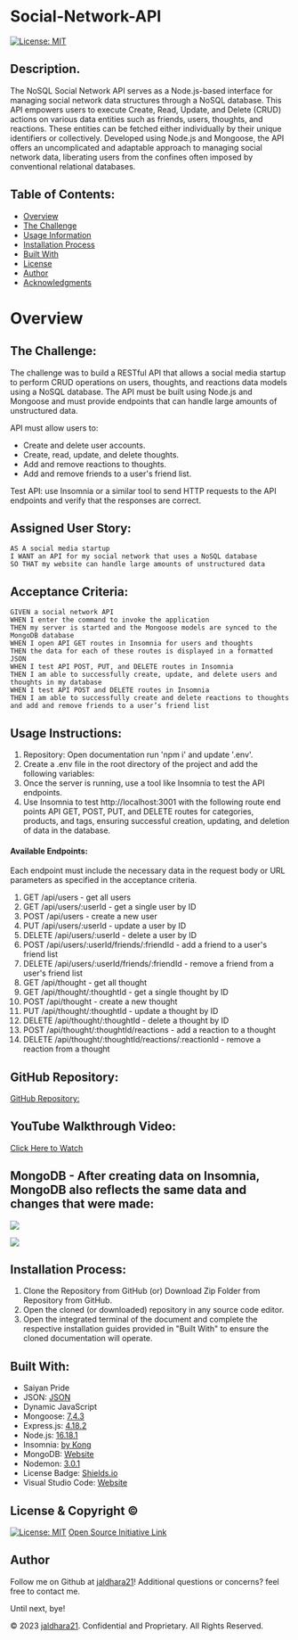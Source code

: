 # Social-Network-API

[![License: MIT](https://img.shields.io/badge/License-MIT-yellow.svg)](https://opensource.org/licenses/MIT)

## Description.

The NoSQL Social Network API serves as a Node.js-based interface for managing social network data structures through a NoSQL database. This API empowers users to execute Create, Read, Update, and Delete (CRUD) actions on various data entities such as friends, users, thoughts, and reactions. These entities can be fetched either individually by their unique identifiers or collectively. Developed using Node.js and Mongoose, the API offers an uncomplicated and adaptable approach to managing social network data, liberating users from the confines often imposed by conventional relational databases.

## Table of Contents:
- [Overview](#Overview)
- [The Challenge](#The-Challenge)
- [Usage Information](#Usage-Information)
- [Installation Process](#Installation-Process)
- [Built With](#Built-With)
- [License](#License)
- [Author](#Author)
- [Acknowledgments](#Acknowledgments)

# Overview

## The Challenge:

The challenge was to build a RESTful API that allows a social media startup to perform CRUD operations on users, thoughts, and reactions data models using a NoSQL database. The API must be built using Node.js and Mongoose and must provide endpoints that can handle large amounts of unstructured data.

API must allow users to:

- Create and delete user accounts.
- Create, read, update, and delete thoughts.
- Add and remove reactions to thoughts.
- Add and remove friends to a user's friend list.

Test API: use Insomnia or a similar tool to send HTTP requests to the API endpoints and verify that the responses are correct.

## Assigned User Story:
```
AS A social media startup
I WANT an API for my social network that uses a NoSQL database
SO THAT my website can handle large amounts of unstructured data
```

## Acceptance Criteria:
```
GIVEN a social network API
WHEN I enter the command to invoke the application
THEN my server is started and the Mongoose models are synced to the MongoDB database
WHEN I open API GET routes in Insomnia for users and thoughts
THEN the data for each of these routes is displayed in a formatted JSON
WHEN I test API POST, PUT, and DELETE routes in Insomnia
THEN I am able to successfully create, update, and delete users and thoughts in my database
WHEN I test API POST and DELETE routes in Insomnia
THEN I am able to successfully create and delete reactions to thoughts and add and remove friends to a user’s friend list
```


## Usage Instructions:

1. Repository: Open documentation run 'npm i' and update '.env'.
2. Create a .env file in the root directory of the project and add the following variables:
3. Once the server is running, use a tool like Insomnia to test the API endpoints. 
4. Use Insomnia to test http://localhost:3001 with the following route end points API GET, POST, PUT, and DELETE routes for categories, products, and tags, ensuring successful creation, updating, and deletion of data in the database.

#### Available Endpoints:

Each endpoint must include the necessary data in the request body or URL parameters as specified in the acceptance criteria.

1. GET /api/users - get all users
2. GET /api/users/:userId - get a single user by ID
3. POST /api/users - create a new user
4. PUT /api/users/:userId - update a user by ID
5. DELETE /api/users/:userId - delete a user by ID
6. POST /api/users/:userId/friends/:friendId - add a friend to a user's friend list
7. DELETE /api/users/:userId/friends/:friendId - remove a friend from a user's friend list
8. GET /api/thought - get all thought
9. GET /api/thought/:thoughtId - get a single thought by ID
10. POST /api/thought - create a new thought
11. PUT /api/thought/:thoughtId - update a thought by ID
12. DELETE /api/thought/:thoughtId - delete a thought by ID
13. POST /api/thought/:thoughtId/reactions - add a reaction to a thought
14. DELETE /api/thought/:thoughtId/reactions/:reactionId - remove a reaction from a thought

## GitHub Repository:
[GitHub Repository:](https://github.com/jaldhara21/Social-Network-API)

## YouTube Walkthrough Video:
[Click Here to Watch](https://drive.google.com/file/d/1EOnc5P2w5X0v8ogFYsEZKP0tPBRrTwFa/view)

## MongoDB - After creating data on Insomnia, MongoDB also reflects the same data and changes that were made:

![](./public/assets/SocialNetworkDB.png)

![](./public/assets/SocialNetworkDB2.png)

## Installation Process:
1. Clone the Repository from GitHub (or) Download Zip Folder from Repository from GitHub.
2. Open the cloned (or downloaded) repository in any source code editor.
3. Open the integrated terminal of the document and complete the respective installation guides provided in "Built With" to ensure the cloned documentation will operate.

## Built With:
- Saiyan Pride
- JSON: [JSON](https://www.npmjs.com/package/json)
- Dynamic JavaScript
- Mongoose: [7.4.3](https://www.npmjs.com/package/mongoose)
- Express.js: [4.18.2](https://www.npmjs.com/package/express)
- Node.js: [16.18.1](https://nodejs.org/en/blog/release/v16.18.1/)
- Insomnia: [by Kong](https://insomnia.rest/)
- MongoDB: [Website](https://www.mongodb.com/)
- Nodemon: [3.0.1](https://www.npmjs.com/package/nodemon/v/3.0.1)
- License Badge: [Shields.io](https://shields.io/)
- Visual Studio Code: [Website](https://code.visualstudio.com/)


## License & Copyright ©
  
[![License: MIT](https://img.shields.io/badge/License-MIT-yellow.svg)](https://opensource.org/licenses/MIT) [Open Source Initiative Link](https://opensource.org/licenses/MIT)


## Author

Follow me on Github at [jaldhara21](https://github.com/jaldhara21)! Additional questions or concerns? feel free to contact me.

Until next, bye!

© 2023 [jaldhara21](https://github.com/jaldhara21). Confidential and Proprietary. All Rights Reserved.